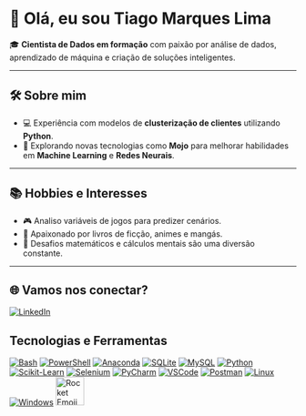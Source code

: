 # 👋 Olá, eu sou Tiago Marques Lima  

🎓 **Cientista de Dados em formação** com paixão por análise de dados, aprendizado de máquina e criação de soluções inteligentes.  

---

## 🛠️ **Sobre mim**  
- 💻 Experiência com modelos de **clusterização de clientes** utilizando **Python**.  
- 🚀 Explorando novas tecnologias como **Mojo** para melhorar habilidades em **Machine Learning** e **Redes Neurais**.

---

## 📚 **Hobbies e Interesses**  
- 🎮 Analiso variáveis de jogos para predizer cenários. 
- 📖 Apaixonado por livros de ficção, animes e mangás. 
- 🧮 Desafios matemáticos e cálculos mentais são uma diversão constante.

---

## 🌐 **Vamos nos conectar?**  
[![LinkedIn](https://skillicons.dev/icons?i=linkedin)](https://www.linkedin.com/in/tiago-marques-lima/)

## Tecnologias e Ferramentas

[![Bash](https://skillicons.dev/icons?i=bash)](https://www.gnu.org/savannah-checkouts/gnu/bash/manual/bash.html)
[![PowerShell](https://skillicons.dev/icons?i=powershell)](https://learn.microsoft.com/en-us/powershell/)
[![Anaconda](https://skillicons.dev/icons?i=anaconda)](https://docs.anaconda.com)
[![SQLite](https://skillicons.dev/icons?i=sqlite)](https://www.sqlite.org/docs.html)
[![MySQL](https://skillicons.dev/icons?i=mysql)](https://dev.mysql.com/doc/)
[![Python](https://skillicons.dev/icons?i=py)](https://docs.python.org/3/)
[![Scikit-Learn](https://skillicons.dev/icons?i=sklearn)](https://scikit-learn.org/stable/user_guide.html)
[![Selenium](https://skillicons.dev/icons?i=selenium)](https://www.selenium.dev/documentation/)
[![PyCharm](https://skillicons.dev/icons?i=pycharm)](https://www.jetbrains.com/help/pycharm/getting-started.html)
[![VSCode](https://skillicons.dev/icons?i=vscode)](https://code.visualstudio.com/docs)
[![Postman](https://skillicons.dev/icons?i=postman)](https://learning.postman.com/docs/introduction/overview/)
[![Linux](https://skillicons.dev/icons?i=linux)](https://docs.kernel.org)
[![Windows](https://skillicons.dev/icons?i=windows)](https://learn.microsoft.com/pt-br/windows/)
<a href="https://docs.modular.com/mojo/manual/" target="_blank">
  <img src="https://emojicdn.elk.sh/🔥?style=google" width="50" alt="Rocket Emoji">
</a>
